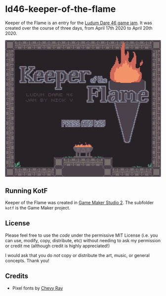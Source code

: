 # ld46-keeper-of-the-flame
Keeper of the Flame is an entry for the [Ludum Dare 46 game jam](https://ldjam.com/events/ludum-dare/46). It was created over the course of three days, from April 17th 2020 to April 20th 2020.

![title screen of the game](titlescreen.png)

## Running KotF
Keeper of the Flame was created in [Game Maker Studio 2](https://www.yoyogames.com/). The subfolder `kotf` is the Game Maker project.

## License
Please feel free to use the _code_ under the permissive MIT License (i.e. you can use, modify, copy, distribute, etc) without needing to ask my permission or credit me (although credit is highly appreciated!)

I would ask that you do _not_ copy or distribute the art, music, or general concepts. Thank you!

## Credits
- Pixel fonts by [Chevy Ray](https://chevyray.itch.io/pixel-fonts)
